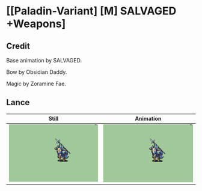 # [\[Paladin-Variant\] \[M\] SALVAGED +Weapons]

## Credit

Base animation by SALVAGED.

Bow by Obsidian Daddy.

Magic by Zoramine Fae.
	
## Lance

| Still | Animation |
| :---: | :-------: |
| ![Lance still](./Lance_000.png) | ![Lance animation](./Lance.gif) |
